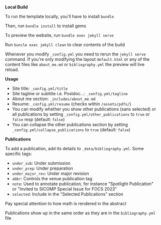 **Local Build**

To run the template locally, you'll have to install `bundle`

Then, run `bundle install` to install gems

To preview the website, run `bundle exec jekyll serve`

Run `buncle exec jekyll clean` to clear contents of the build

Whenever you modify `_config.yml` you need to rerun the `jekyll serve` command. If you're only modifying the layout `default.html` or any of the content files like `about_me.md` or `bibliography.yml` the preview will live reload.

**Usage**

- Site title: `_config.yml/title`
- Site tagline or subtitle i.e. Postdoc...: `_config.yml/tagline`
- About me section: `_includes/about_me.md`
- Resume: `_config.yml/resume` (checks within `/assets/pdfs/`)
- You can modify whether you show other publications (sans selected) or all publications by setting `_config.yml/other_publications` to `true` or `false` resp (default: `false`)
- You can collapse the other publications section by setting `_config.yml/collapse_publications` to `true` (default: `false`)

**Publications**

To add a publication, add its details to `_data/bibliography.yml`. Some specific tags:
- `under_sub`: Under submission
- `under_prep`: Under preparation
- `under_major_rev`: Under major revision
- `abbr`: Controls the venue publication tag
- `note`: Used to annotate publication, for instance "Spotlight Publication" or "Invited to SICOMP Special Issue for FOCS 2023"
- `selected`: Include in the "Selected Publications" section

Pay special attention to how math is rendered in the abstract

Publications show up in the same order as they are in the `bibliography.yml` file


